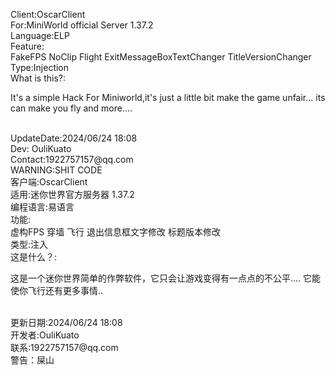 Client:OscarClient</br>
For:MiniWorld official Server 1.37.2</br>
Language:ELP</br>
Feature:</br>
  FakeFPS NoClip Flight ExitMessageBoxTextChanger TitleVersionChanger</br>
Type:Injection</br>
What is this?:</br>
<p>  It's a simple Hack For Miniworld,it's just a little bit make the game unfair... its can make you fly and more....</p></br>
UpdateDate:2024/06/24 18:08</br>
Dev: OuliKuato</br>
Contact:1922757157@qq.com</br>
WARNING:SHIT CODE</br>
客户端:OscarClient</br>
适用:迷你世界官方服务器 1.37.2</br>
编程语言:易语言</br>
功能:</br>
  虚构FPS 穿墙 飞行 退出信息框文字修改 标题版本修改</br>
类型:注入</br>
这是什么？:</br>
<p>  这是一个迷你世界简单的作弊软件，它只会让游戏变得有一点点的不公平.... 它能使你飞行还有更多事情..</p></br>
更新日期:2024/06/24 18:08</br>
开发者:OuliKuato</br>
联系:1922757157@qq.com</br>
警告：屎山</br>
